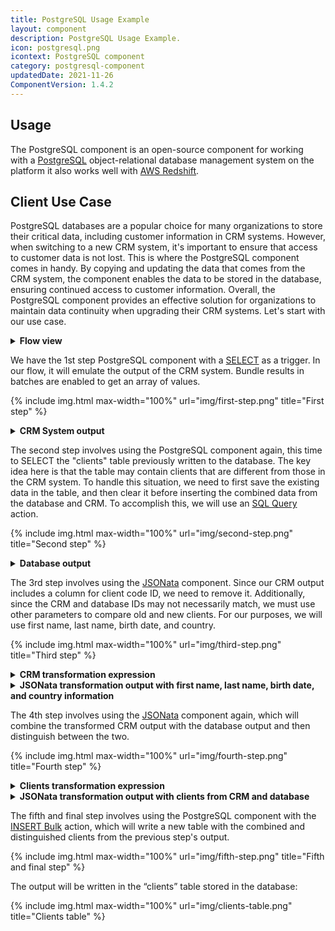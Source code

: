 ```yaml
---
title: PostgreSQL Usage Example
layout: component
description: PostgreSQL Usage Example.
icon: postgresql.png
icontext: PostgreSQL component
category: postgresql-component
updatedDate: 2021-11-26
ComponentVersion: 1.4.2
---
```


## Usage

The PostgreSQL component is an open-source component for working with a [PostgreSQL](https://en.wikipedia.org/wiki/PostgreSQL) object-relational database management system on the platform it also works well with [AWS Redshift](https://aws.amazon.com/redshift/).

## Client Use Case

PostgreSQL databases are a popular choice for many organizations to store their critical data, including customer information in CRM systems. However, when switching to a new CRM system, it's important to ensure that access to customer data is not lost. This is where the PostgreSQL component comes in handy. By copying and updating the data that comes from the CRM system, the component enables the data to be stored in the database, ensuring continued access to customer information. Overall, the PostgreSQL component provides an effective solution for organizations to maintain data continuity when upgrading their CRM systems. Let's start with our use case.

<details close markdown="block"><summary><strong>Flow view</strong></summary>

{% include img.html max-width="50%" url="img/flow-view.png" title="Flow view" %}

</details>

We have the 1st step PostgreSQL component with a [SELECT](triggers#select-trigger-and-action) as a trigger. In our flow, it will emulate the output of the CRM system. Bundle results in batches are enabled to get an array of values.

{% include img.html max-width="100%" url="img/first-step.png" title="First step" %}

<details close markdown="block"><summary><strong>CRM System output</strong></summary>

```json
{
  "values": [
    {
      "code": 1,
      "firstname": "Josh",
      "lastname": "Howe",
      "birthdate": "1975-08-12T00:00:00.000Z",
      "country": "USA"
    },
    {
      "code": 2,
      "firstname": "Melisia",
      "lastname": "Gogiani",
      "birthdate": "1997-01-06T00:00:00.000Z",
      "country": "Italy"
    },
    {
      "code": 3,
      "firstname": "Bob",
      "lastname": "Groll",
      "birthdate": "1991-10-15T00:00:00.000Z",
      "country": "UK"
    },
    {
      "code": 4,
      "firstname": "Fiona",
      "lastname": "Nowak",
      "birthdate": "2000-01-29T00:00:00.000Z",
      "country": "Poland"
    },
    {
      "code": 5,
      "firstname": "Oleg",
      "lastname": "Honko",
      "birthdate": "1984-03-30T00:00:00.000Z",
      "country": "Ukraine"
    },
    {
      "code": 6,
      "firstname": "Casey",
      "lastname": "Short",
      "birthdate": "1987-05-23T00:00:00.000Z",
      "country": "Australia"
    }
  ]
}
```

</details>

The second step involves using the PostgreSQL component again, this time to SELECT the "clients" table previously written to the database. The key idea here is that the table may contain clients that are different from those in the CRM system. To handle this situation, we need to first save the existing data in the table, and then clear it before inserting the combined data from the database and CRM. To accomplish this, we will use an [SQL Query](actions#sql-query-action) action.

{% include img.html max-width="100%" url="img/second-step.png" title="Second step" %}

<details close markdown="block"><summary><strong>Database output</strong></summary>

```json
{
  "result": [
    [
      {
        "firstname": "Bob",
        "lastname": "Groll",
        "birthdate": "1991-10-15T00:00:00.000Z",
        "country": "UK"
      },
      {
        "firstname": "Casey",
        "lastname": "Short",
        "birthdate": "1987-05-23T00:00:00.000Z",
        "country": "Australia"
      },
      {
        "firstname": "Melisia",
        "lastname": "Gogiani",
        "birthdate": "1997-01-06T00:00:00.000Z",
        "country": "Italy"
      },
      {
        "firstname": "Oleg",
        "lastname": "Honko",
        "birthdate": "1984-03-30T00:00:00.000Z",
        "country": "Ukraine"
      }
    ],
    []
  ]
}
```

</details>

The 3rd step involves using the [JSONata](/components/jsonata) component. Since our CRM output includes a column for client code ID, we need to remove it. Additionally, since the CRM and database IDs may not necessarily match, we must use other parameters to compare old and new clients. For our purposes, we will use first name, last name, birth date, and country.

{% include img.html max-width="100%" url="img/third-step.png" title="Third step" %}

<details close markdown="block"><summary><strong>CRM transformation expression</strong></summary>

```
{
  "crm": $crm := $getPassthrough()."step_1".body.values ~> |$|{}, ['code']|
}
```

</details>

<details close markdown="block"><summary><strong>JSONata transformation output with first name, last name, birth date, and country information</strong></summary>

```json
{
  "crm": [
    {
      "firstname": "Josh",
      "lastname": "Howe",
      "birthdate": "1975-08-12T00:00:00.000Z",
      "country": "USA"
    },
    {
      "firstname": "Melisia",
      "lastname": "Gogiani",
      "birthdate": "1997-01-06T00:00:00.000Z",
      "country": "Italy"
    },
    {
      "firstname": "Bob",
      "lastname": "Groll",
      "birthdate": "1991-10-15T00:00:00.000Z",
      "country": "UK"
    },
    {
      "firstname": "Fiona",
      "lastname": "Nowak",
      "birthdate": "2000-01-29T00:00:00.000Z",
      "country": "Poland"
    },
    {
      "firstname": "Oleg",
      "lastname": "Honko",
      "birthdate": "1984-03-30T00:00:00.000Z",
      "country": "Ukraine"
    },
    {
      "firstname": "Casey",
      "lastname": "Short",
      "birthdate": "1987-05-23T00:00:00.000Z",
      "country": "Australia"
    }
  ]
}
```

</details>

The 4th step involves using the [JSONata](/components/jsonata) component again, which will combine the transformed CRM output with the database output and then distinguish between the two.

{% include img.html max-width="100%" url="img/fourth-step.png" title="Fourth step" %}

<details close markdown="block"><summary><strong>Clients transformation expression</strong></summary>

```
{
 "result":  $distinct($append($getPassthrough()."step_2".body.clients[], crm[]))
}
```

</details>

<details close markdown="block"><summary><strong>JSONata transformation output with clients from CRM and database</strong></summary>

```json
{
  "result": [
    {
      "firstname": "Josh",
      "lastname": "Howe",
      "birthdate": "1975-08-12T00:00:00.000Z",
      "country": "USA"
    },
    {
      "firstname": "Melisia",
      "lastname": "Gogiani",
      "birthdate": "1997-01-06T00:00:00.000Z",
      "country": "Italy"
    },
    {
      "firstname": "Bob",
      "lastname": "Groll",
      "birthdate": "1991-10-15T00:00:00.000Z",
      "country": "UK"
    },
    {
      "firstname": "Fiona",
      "lastname": "Nowak",
      "birthdate": "2000-01-29T00:00:00.000Z",
      "country": "Poland"
    },
    {
      "firstname": "Oleg",
      "lastname": "Honko",
      "birthdate": "1984-03-30T00:00:00.000Z",
      "country": "Ukraine"
    },
    {
      "firstname": "Casey",
      "lastname": "Short",
      "birthdate": "1987-05-23T00:00:00.000Z",
      "country": "Australia"
    }
  ]
}
```

</details>

The fifth and final step involves using the PostgreSQL component with the [INSERT Bulk](actions#insert-bulk-action) action, which will write a new table with the combined and distinguished clients from the previous step's output.

{% include img.html max-width="100%" url="img/fifth-step.png" title="Fifth and final step" %}

The output will be written in the “clients” table stored in the database:

{% include img.html max-width="100%" url="img/clients-table.png" title="Clients table" %}
